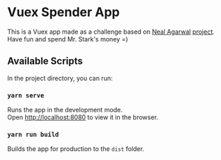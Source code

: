 # Vuex Spender App

This is a Vuex app made as a challenge based on [Neal Agarwal](https://twitter.com/nealagarwal) [project](https://neal.fun/spend/).
Have fun and spend Mr. Stark's money =)

## Available Scripts

In the project directory, you can run:

### `yarn serve`

Runs the app in the development mode.<br />
Open [http://localhost:8080](http://localhost:8080) to view it in the browser.

### `yarn run build`

Builds the app for production to the `dist` folder.<br />
